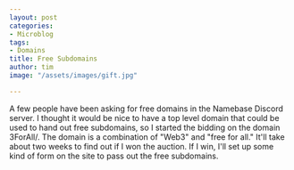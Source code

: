 ```yaml
---
layout: post
categories:
- Microblog
tags:
- Domains
title: Free Subdomains
author: tim
image: "/assets/images/gift.jpg"

---
```

A few people have been asking for free domains in the Namebase Discord server. I thought it would be nice to have a top level domain that could be used to hand out free subdomains, so I started the bidding on the domain 3ForAll/. The domain is a combination of "Web3" and "free for all." It'll take about two weeks to find out if I won the auction. If I win, I'll set up some kind of form on the site to pass out the free subdomains.